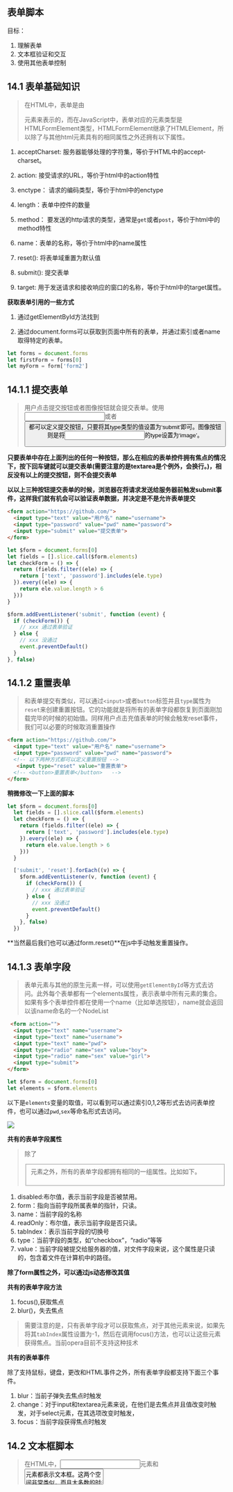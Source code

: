 ## 表单脚本

目标：

1. 理解表单
2. 文本框验证和交互
3. 使用其他表单控制

## 14.1 表单基础知识

> 在HTML中，表单是由<form>元素来表示的，而在JavaScript中，表单对应的元素类型是HTMLFormElement类型，HTMLFormElement继承了HTMLElement，所以除了与其他html元素具有的相同属性之外还拥有以下属性。

1. acceptCharset: 服务器能够处理的字符集，等价于HTML中的accept-charset。

2. action: 接受请求的URL，等价于html中的action特性

3. enctype： 请求的编码类型，等价于html中的enctype

4. length：表单中控件的数量

5. method： 要发送的http请求的类型，通常是`get`或者`post`，等价于html中的method特性

6. name：表单的名称，等价于html中的name属性

7. reset(): 将表单域重置为默认值

8. submit(): 提交表单

9. target: 用于发送请求和接收响应的窗口的名称，等价于html中的target属性。

**获取表单引用的一些方式**

1. 通过getElementById方法找到

2. 通过document.forms可以获取到页面中所有的表单，并通过索引或者name取得特定的表单。

``` javascript
let forms = document.forms
let firstForm = forms[0]
let myForm = form['form2']

```

## 14.1.1 提交表单

> 用户点击提交按钮或者图像按钮就会提交表单。使用<input>或者<button>都可以定义提交按钮，只要将其type类型的值设置为‘submit’即可。图像按钮则是将<input>的type设置为‘image’。

**只要表单中存在上面列出的任何一种按钮，那么在相应的表单控件拥有焦点的情况下，按下回车键就可以提交表单(需要注意的是textarea是个例外，会换行。)，相反没有以上的提交按钮，则不会提交表单**

**以以上三种按钮提交表单的时候，浏览器在将请求发送给服务器前触发submit事件，这样我们就有机会可以验证表单数据，并决定是不是允许表单提交**

``` html
<form action="https://github.com/">
  <input type="text" value="用户名" name="username">
  <input type="password" value="pwd" name="password">
  <input type="submit" value="提交表单"> 
</form>

```

``` javascript
let $form = document.forms[0]
let fields = [].slice.call($form.elements)
let checkForm = () => {
  return (fields.filter((ele) => {
    return ['text', 'password'].includes(ele.type)
  }).every((ele) => {
    return ele.value.length > 6
  }))
}

$form.addEventListener('submit', function (event) {
  if (checkForm()) {
    // xxx 通过表单验证
  } else {
    // xxx 没通过
    event.preventDefault()
  }
}, false)

```

## 14.1.2 重置表单

> 和表单提交有类似，可以通过`<input>`或者`button`标签并且`type`属性为`reset`来创建重置按钮。它的功能就是将所有的表单字段都恢复到页面刚加载完毕的时候的初始值。同样用户点击充值表单的时候会触发reset事件，我们可以必要的时候取消重置操作

``` html
<form action="https://github.com/">
  <input type="text" value="用户名" name="username">
  <input type="password" value="pwd" name="password">
  <!-- 以下两种方式都可以定义重置按钮 -->
   <input type="reset" value="重置表单">  
  <!-- <button>重置表单</button>   -->
</form>

```

**稍微修改一下上面的脚本**

```  javascript
let $form = document.forms[0]
  let fields = [].slice.call($form.elements)
  let checkForm = () => {
    return (fields.filter((ele) => {
      return ['text', 'password'].includes(ele.type)
    }).every((ele) => {
      return ele.value.length > 6
    }))
  }

  ['submit', 'reset'].forEach((v) => {
    $form.addEventListener(v, function (event) {
      if (checkForm()) {
        // xxx 通过表单验证
      } else {
        // xxx 没通过
        event.preventDefault()
      }
    }, false)
  })

```
**当然最后我们也可以通过form.reset()**在js中手动触发重置操作。

## 14.1.3 表单字段

> 表单元素与其他的原生元素一样，可以使用`getElementById`等方式去访问。此外每个表单都有一个elements属性，表示表单中所有元素的集合。如果有多个表单控件都在使用一个name（比如单选按钮），name就会返回以该name命名的一个NodeList

``` html
 <form action="">
  <input type="text" name="username">
  <input type="text" name="username">
  <input type="text" name="pwd">
  <input type="radio" name="sex" value="boy">
  <input type="radio" name="sex" value="girl">
  <input type="submit">
</form>

```

``` javascript
let $form = document.forms[0]
let elements = $form.elements

```
以下是`elements`变量的取值，可以看到可以通过索引0,1,2等形式去访问表单控件，也可以通过`pwd`,`sex`等命名形式去访问。

![](http://odssgnnpf.bkt.clouddn.com/QQ20170902-170740@2x.png)

**共有的表单字段属性**

> 除了<fieldset>元素之外，所有的表单字段都拥有相同的一组属性。比如如下。

1. disabled:布尔值，表示当前字段是否被禁用。
2. form：指向当前字段所属表单的指针，只读。
3. name：当前字段的名称
4. readOnly：布尔值，表示当前字段是否只读。
5. tabIndex：表示当前字段的切换号
6. type：当前字段的类型，如“checkbox”，“radio”等等
7. value：当前字段被提交给服务器的值，对文件字段来说，这个属性是只读的，包含着文件在计算机中的路径。

**除了form属性之外，可以通过js动态修改其值**

**共有的表单字段方法**

1. focus(),获取焦点
2. blur()，失去焦点

> 需要注意的是，只有表单字段才可以获取焦点，对于其他元素来说，如果先将其`tabIndex`属性设置为-1，然后在调用focus()方法，也可以让这些元素获得焦点。当前opera目前不支持这种技术

**共有的表单事件**

除了支持鼠标，键盘，更改和HTML事件之外，所有表单字段都支持下面三个事件。

1. blur：当前子弹失去焦点时触发
2. change：对于input和textarea元素来说，在他们是去焦点并且值改变时触发，对于select元素，在其选项改变时触发，
3. focus：当前字段获得焦点时触发

## 14.2 文本框脚本

> 在HTML中，<input>元素和<textarea>元素都表示文本框。这两个空间非常类似，而且大多数的时候行为也差不多，不过还是有一些差别。

1. 对于input元素来说可以通过`size`特性来设置能够显示的字符数，通过value特性，可以设置初始值。，而`maxlength`则可以指定能够接受的最大字符数。如果要创建一个文本框，让他能够显示25个字符，单输入不能超过50个字符。可以用如下代码。

``` html

<input type="text" size="25" maxlength="50" value="initial value">

```

2. 但是对于<textarea>而言，元素始终会呈现为一个多行文本，要指定文本框的大小可以通过`rows`和`cols`,rows表示行数，cols表示列数。与<input>元素的区别在于其初始值需要放在<textarea>initial value<textarea>之间。并且不能指定最大字符数。

## 14.2.1 选择文本

> 上述两种文本框都支持select()方法，这个方法用于选择文本框中的所有文本，在调用select()方法时，大多数浏览器都会讲焦点设置到文本框中。

在文本框获取焦点时选择所有文本，可以让用户不必一个一个删除文本。

1. **select事件**

> 与`select()`方法对应的是select事件，在选择了文本框的文本时就会触发select事件。但是什么时候触发会因浏览器而异。在ie9+，Opera,FireFox，Chrome和Safari中，只有用户选择了文本而且释放了鼠标才会触发select事件。但是在ie8及更早的版本中只要用户选择了一个字母，不必释放鼠标，就会触发。当然在调用select()方法的时候也会触发该事件。



## 14.4 表单序列化

> 在浏览器中提交表单之前，浏览器是怎样将数据发送给服务器的,如下说明。

1. 对表单字段的名称和值进行URL(encodeURIComponent())编码,并使用(&)进行分割
2. 不发送禁用的表单字段
3. 只发送勾选的复选框和单选按钮
4. 不发送type为`reset`和`button`的按钮
5. 多选框中每个选中的值单独一个条目
6. 在单击提交按钮提交表单的情况下，也会发送提交按钮；否则不会发送，也包括type为image的input元素
7. `<select>`元素的值就是选中的 `<option>`元素的value值，如果`<option>`元素没有value特性则是`<option>`的文本值

**放一张常见的表单提交的GET方式各个字段的截图**


![放一张常见的表单提交的POST方式各个字段的截图](http://odssgnnpf.bkt.clouddn.com/%E8%A1%A8%E5%8D%95%E6%8F%90%E4%BA%A4%E6%96%B9%E5%BC%8Fget.png)


**放一张常见的表单提交的POST方式各个字段的截图**


![放一张常见的表单提交的POST方式各个字段的截图](http://odssgnnpf.bkt.clouddn.com/%E8%A1%A8%E5%8D%95%E6%8F%90%E4%BA%A4%E6%96%B9%E5%BC%8F.png)

有以上知识点即可以回到第21章继续Ajax相关
